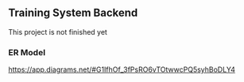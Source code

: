 ## Training System Backend

This project is not finished yet

### ER Model

https://app.diagrams.net/#G1IfhOf_3fPsRO6vTOtwwcPQ5syhBoDLY4
